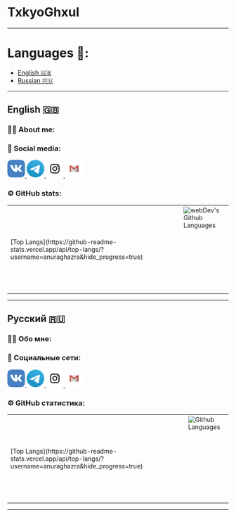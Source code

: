 
# TxkyoGhxul

---

# Languages 📢:
  - [English 🇬🇧](#eng)
  - [Russian 🇷🇺](#rus)

---

## English 🇬🇧
### :man_technologist: About me:

### 🤝 Social media:
<div id="badges">
  <a href="https://vk.com/pxmiu">
    <img src="icons/VK.png" width="40" height="40" alt="vk" />
  </a>
  <a href="https://t.me/pxmiu">
    <img src="icons/Telegram.png" width="40" height="40" alt="telegram" />
  </a>
  <a href="https://www.instagram.com/99svd">
    <img src="icons/Instagram.png" width="40" height="40" alt="instagram" />
  </a>
  <a href="mailto:pmnsplay@gmail.com">
    <img src="icons/Gmail.png" width="40" height="40" alt="gmail" />
  </a>
</div>

### ⚙️ GitHub stats:

<table>
  <tr>
    <td>
      [Top Langs](https://github-readme-stats.vercel.app/api/top-langs/?username=anuraghazra&hide_progress=true)
    </td>
    <td>
      <img height="195px" align="right" alt="webDev's Github Languages" src="https://github-readme-stats-sigma-five.vercel.app/api/top-langs/?username=TxkyoGhxul&layout=compact&theme=vision-friendly-dark" />
    </td>
  </tr>
</table>

---

## Русский 🇷🇺
### :man_technologist: Обо мне:

### 🤝 Социальные сети:
<div id="badges">
  <a href="https://vk.com/pxmiu">
    <img src="icons/VK.png" width="40" height="40" alt="vk" />
  </a>
  <a href="https://t.me/pxmiu">
    <img src="icons/Telegram.png" width="40" height="40" alt="telegram" />
  </a>
  <a href="https://www.instagram.com/99svd">
    <img src="icons/Instagram.png" width="40" height="40" alt="instagram" />
  </a>
  <a href="mailto:pmnsplay@gmail.com">
    <img src="icons/Gmail.png" width="40" height="40" alt="gmail" />
  </a>
</div>

### ⚙️ GitHub статистика:

<table>
  <tr>
    <td>
      [Top Langs](https://github-readme-stats.vercel.app/api/top-langs/?username=anuraghazra&hide_progress=true)
    </td>
    <td>
      <img height="195px" align="right" alt="Github Languages" src="https://github-readme-stats-sigma-five.vercel.app/api/top-langs/?username=TxkyoGhxul&layout=compact&theme=vision-friendly-dark" />
    </td>
  </tr>
</table>

---
